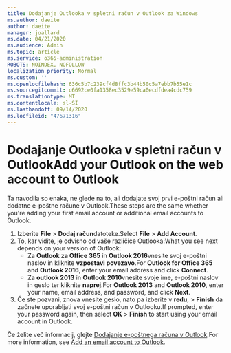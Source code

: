 ```yaml
---
title: Dodajanje Outlooka v spletni račun v Outlook za Windows
ms.author: daeite
author: daeite
manager: joallard
ms.date: 04/21/2020
ms.audience: Admin
ms.topic: article
ms.service: o365-administration
ROBOTS: NOINDEX, NOFOLLOW
localization_priority: Normal
ms.custom: ''
ms.openlocfilehash: 636c5b7c239cf4d8ffc3b44b50c5a7ebb7b55e1c
ms.sourcegitcommit: c6692ce0fa1358ec3529e59ca0ecdfdea4cdc759
ms.translationtype: MT
ms.contentlocale: sl-SI
ms.lasthandoff: 09/14/2020
ms.locfileid: "47671316"
---
```

# <a name="add-your-outlook-on-the-web-account-to-outlook"></a><span data-ttu-id="eef5a-102">Dodajanje Outlooka v spletni račun v Outlook</span><span class="sxs-lookup"><span data-stu-id="eef5a-102">Add your Outlook on the web account to Outlook</span></span>

<span data-ttu-id="eef5a-103">Ta navodila so enaka, ne glede na to, ali dodajate svoj prvi e-poštni račun ali dodatne e-poštne račune v Outlook.</span><span class="sxs-lookup"><span data-stu-id="eef5a-103">These steps are the same whether you're adding your first email account or additional email accounts to Outlook.</span></span>

1. <span data-ttu-id="eef5a-104">Izberite **File**  >  **Dodaj račun**datoteke.</span><span class="sxs-lookup"><span data-stu-id="eef5a-104">Select **File** > **Add Account**.</span></span>
1. <span data-ttu-id="eef5a-105">To, kar vidite, je odvisno od vaše različice Outlooka:</span><span class="sxs-lookup"><span data-stu-id="eef5a-105">What you see next depends on your version of Outlook:</span></span>
    - <span data-ttu-id="eef5a-106">Za **Outlook za Office 365** in **Outlook 2016**vnesite svoj e-poštni naslov in kliknite **vzpostavi povezavo**.</span><span class="sxs-lookup"><span data-stu-id="eef5a-106">For **Outlook for Office 365** and **Outlook 2016**, enter your email address and click **Connect**.</span></span>
    - <span data-ttu-id="eef5a-107">Za **outlook 2013** in **Outlook 2010**vnesite svoje ime, e-poštni naslov in geslo ter kliknite **naprej**.</span><span class="sxs-lookup"><span data-stu-id="eef5a-107">For **Outlook 2013** and **Outlook 2010**, enter your name, email address, and password, and click **Next**.</span></span>
1. <span data-ttu-id="eef5a-108">Če ste pozvani, znova vnesite geslo, nato pa izberite v **redu**,  >  **Finish** da začnete uporabljati svoj e-poštni račun v Outlooku.</span><span class="sxs-lookup"><span data-stu-id="eef5a-108">If prompted, enter your password again, then select **OK** > **Finish** to start using your email account in Outlook.</span></span>

<span data-ttu-id="eef5a-109">Če želite več informacij, glejte [Dodajanje e-poštnega računa v Outlook](https://support.office.com/article/6e27792a-9267-4aa4-8bb6-c84ef146101b).</span><span class="sxs-lookup"><span data-stu-id="eef5a-109">For more information, see [Add an email account to Outlook](https://support.office.com/article/6e27792a-9267-4aa4-8bb6-c84ef146101b).</span></span>